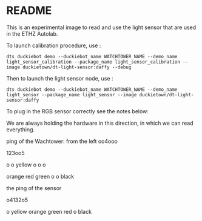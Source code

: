 # README

This is an experimental image to read and use the light sensor that are used in the ETHZ Autolab.

To launch calibration procedure, use : 

`dts duckiebot demo --duckiebot_name WATCHTOWER_NAME --demo_name light_sensor_calibration --package_name light_sensor_calibration --image duckietown/dt-light-sensor:daffy --debug` 

Then to launch the light sensor node, use :

`dts duckiebot demo --duckiebot_name WATCHTOWER_NAME --demo_name light_sensor --package_name light_sensor --image duckietown/dt-light-sensor:daffy` 

To plug in the RGB sensor correctly see the notes below:

We are always holding the hardware in this direction, in which we can read everything.

ping of the Wachtower: from the left
oo4ooo

123oo5

o       o   yellow  o o o

orange  red green   o o black

the ping of the sensor

o4132o5

o yellow orange green red o black

